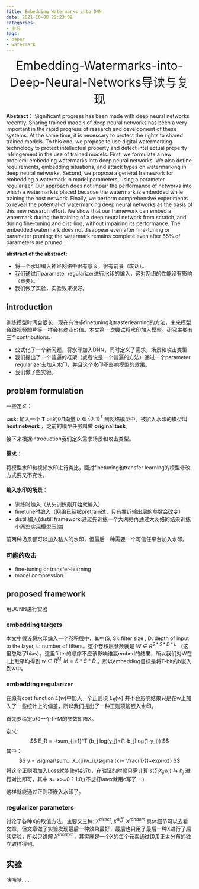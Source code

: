 ```yaml
---
title: Embedding Watermarks into DNN
date: 2021-10-08 22:23:09
categories:
- 学习
tags:
- paper
- watermark
---
```


<div align='center' ><font size='6'>Embedding-Watermarks-into-Deep-Neural-Networks导读与复现</font></div>

**Abstract：** Significant progress has been made with deep neural networks recently. Sharing trained models of deep neural networks has been a very important in the rapid progress of research and development of these systems. At the same time, it is necessary to protect the rights to shared trained models. To this end, we propose to use digital watermarking technology to protect intellectual property and detect intellectual property infringement in the use of trained models. First, we formulate a new problem: embedding watermarks into deep neural networks. We also define requirements, embedding situations, and attack types on watermarking in deep neural networks. Second, we propose a general framework for embedding a watermark in model parameters, using a parameter regularizer. Our approach does not impair the performance of networks into which a watermark is placed because the watermark is embedded while training the host network. Finally, we perform comprehensive experiments to reveal the potential of watermarking deep neural networks as the basis of this new research effort. We show that our framework can embed a watermark during the training of a deep neural network from scratch, and during fine-tuning and distilling, without impairing its performance. The embedded watermark does not disappear even after fine-tuning or parameter pruning; the watermark remains complete even after 65% of parameters are pruned.

**abstract of the abstract:** 

* 将一个水印编入神经网络中很有意义，很有前景（废话）。
* 我们通过用parameter regularizer进行水印的编入，这对网络的性能没有影响（重要）。
* 我们做了实验，实验效果很好。

## introduction

训练模型时间会很长，现在有许多finetuning和trasferlearning的方法，未来模型会跟视频图片等一样会有商业价值。本文第一次尝试将水印加入模型。研究主要有三个contributions.

* 公式化了一个新问题，将水印加入DNN，同时定义了需求，场景和攻击类型
* 我们提出了一个普遍的框架（或者说是一个普遍的方法）通过一个parameter regularizer去加入水印，并且这个水印不影响模型的效果。
* 我们做了些实验。

## problem formulation

一些定义：

task: 加入一个 **T** bit的0/1向量 $b\in \{0,1\}^T$ 到网络模型中。被加入水印的模型叫 **host network** ，之前的模型任务叫做 **original task**。

接下来根据introduction我们定义需求场景和攻击类型。

#### 需求：

将模型水印和视频水印进行类比，面对finetuning和transfer learning的模型修改方式要又不变性。

#### 编入水印的场景：

* 训练时编入（从头训练刚开始就编入）
* finetune时编入（网络已经被pretrain过，只有靠近输出层的参数会改变）
* distill编入(distill framework:通过先训练一个大网络再通过大网络的结果训练小网络实现模型压缩)

前两种场景都可以加入私人的水印，但最后一种需要一个可信任平台加入水印。

### 可能的攻击

* fine-tuning or transfer-learning
* model compression

## proposed framework

用DCNN进行实验

### embedding targets

本文中假设将水印编入一个卷积层中，其中(S, S): filter size , D: depth of input to the layer, L: number of filters。这个卷积层参数就是 $W \in R^{S*S*D*L}$ （这里忽略了bias）。这里filter的顺序不应该影响谁赢embed的结果，所以我们对W在L上取平均得到 $w \in R^{M},M=S*S*D$ 。所以embedding目标是将T-bit的b嵌入到w中。

### embedding regularizer

在原有cost function $E(w)$中加入一个正则项 $E_R(w)$ 并不会影响结果只是在w上加入了一些统计上的偏差，所以我们提出了一种正则项能嵌入水印。

首先要给定b和一个T*M的参数矩阵X。

定义:
$$
E_R = -\sum_{j=1}^T (b_j log(y_j)+(1-b_j)log(1-y_j))
$$
其中：
$$
y = \sigma(\sum_i X_{ji}w_i),\sigma (x)= \frac{1}{1+exp(-x)}
$$
将这个正则项加入Loss就能使y接近b，在验证的时候只需计算 $s(\sum_i X_{ji}w_i)$ 与 $b_j$ 进行对比即可，其中 s= x>=0 ? 1:0;(不想打latex就用c写了....)

这样就能通过正则项嵌入水印了。

### regularizer parameters

讨论了各种X的取值方法，主要又三种: $X^{direct},X^{diff},X^{random}$ 具体细节可以去看文章，但文章做了实验发现最后一种效果最好，最后也只用了最后一种X进行了后续实验，所以只讲解 $X^{random}$，其实就是一个X的每个元素通过(0,1)正太分布的独立取样得到。

## 实验

咕咕咕......

